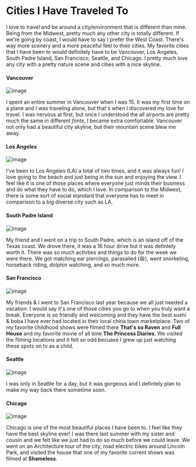 # Cities I Have Traveled To
I love to travel and be around a city/environment that is different than mine. Being from the Midwest, pretty much any other city is totally different. If we're going by coast, I would have to say I prefer the West Coast. There's way more scenery and a more peaceful feel to their cities. My favorite cities that I have been to would definitely have to be Vancouver, Los Angeles, South Padre Island, San Francisco, Seattle, and Chicago. I pretty much love any city with a pretty nature scene and cities with a nice skyline.

#### Vancouver
![image](https://user-images.githubusercontent.com/101791032/158891884-d6d517bb-be49-4877-aef0-e00b2a399461.png)

I spent an entire summer in Vancouver when I was 15. It was my first time on a plane and I was traveling alone, but that's when I discovered my love for travel. I was nervous at first, but once I understood the all airports are pretty much the same in different *fonts*, I became extra comfortable. Vancouver not only had a beautiful city skyline, but their mountain scene blew me away.

#### Los Angeles
![image](https://user-images.githubusercontent.com/101791032/158892263-42fd75fb-3929-41cf-9425-e77abcd81278.png)

I've been to Los Angeles (LA) a total of two times, and it was always fun! I love going to the beach and just being in the sun and enjoying the view. I feel like it is one of those places where everyone just minds their business and do what they have to do, which I love. In comparison to the Midwest, there is some sort of social standard that everyone has to meet in comparison to a big diverse city such as LA.

#### South Padre Island
![image](https://user-images.githubusercontent.com/101791032/158892554-43ff8de2-57d8-4f2e-97eb-29327f75763d.png)

My friend and I went on a trip to South Padre, which is an island off of the Texas coast. We drove there, it was a 16 hour drive but it was defintely worth it. There was so much activties and things to do for the week we were there. We got matching ear piercings, parasailed (:satisfied:), went snorkeling, horseback riding, dolphin watching, and so much more. 


#### San Francisco
![image](https://user-images.githubusercontent.com/101791032/158893971-c469e70e-8167-45a4-87bd-9dba2b2bd7d6.png)

My friends & I went to San Francisco last year because we all just needed a vacation. I would say it's one of those cities you go to when you truly want a break. Everyone is so friendly and welcoming and they have the best sushi & boba I have ever had located in their local china town marketplace. Two of my favorite childhood shows were filmed there **That's so Raven** and **Full House** and my favorite movie of all time **The Princess Diaries**. We visited the filming locations and it felt so odd becuase I grew up just watching these spots on tv as a child.


#### Seattle
![image](https://user-images.githubusercontent.com/101791032/158894433-20b76628-e4b0-415c-b002-a7a3378b775e.png)

I was only in Seattle for a day, but it was gorgeous and I defintely plan to make my way back there sometime soon.  

#### Chicago
![image](https://user-images.githubusercontent.com/101791032/158894578-92424b8a-4995-4987-804d-4bd1eb716f07.png)

Chicago is one of the most beautiful places I have been to. I feel like they have the best skyline ever! I was there last summer with my sister and cousin and we felt like we just had to do so much before we could leave. We went on an Architecture tour of the city, road electric bikes around Lincoln Park, and visited the house that one of my favorite current shows was filmed at **Shameless**. 
